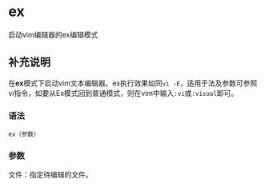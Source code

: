 ex
===

启动vim编辑器的ex编辑模式

## 补充说明

在**ex**模式下启动vim文本编辑器。ex执行效果如同`vi -E`，适用于法及参数可参照vi指令，如要从Ex模式回到普通模式，则在vim中输入`:vi`或`:visual`即可。

### 语法  

```
ex（参数）
```

### 参数  

文件：指定待编辑的文件。